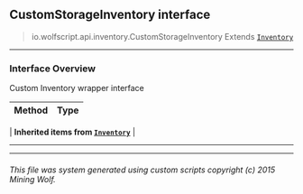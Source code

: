 ## CustomStorageInventory __interface__

>io.wolfscript.api.inventory.CustomStorageInventory
>Extends [`Inventory`](Inventory.md)

---

### Interface Overview

Custom Inventory wrapper interface

Method | Type   
--- | :--- 
 |
__Inherited items from [`Inventory`](Inventory.md)__ |





---



---


###### This file was system generated using custom scripts copyright (c) 2015 Mining Wolf.
	


